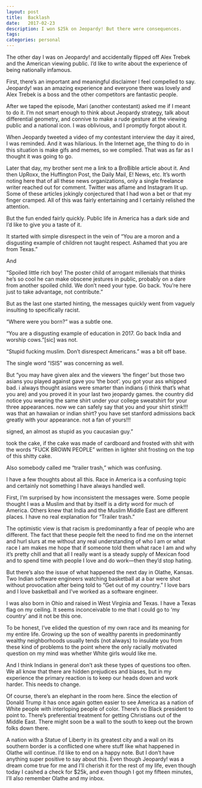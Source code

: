 ```yaml
---
layout: post
title:  Backlash
date:   2017-02-23
description: I won $25k on Jeopardy! But there were consequences.
tags:
categories: personal
---
```

The other day I was on Jeopardy! and accidentally flipped off Alex Trebek and the American viewing public. I’d like to write about the experience of being nationally infamous.

First, there’s an important and meaningful disclaimer I feel compelled to say. Jeopardy! was an amazing experience and everyone there was lovely and Alex Trebek is a boss and the other competitors are fantastic people.

After we taped the episode, Mari (another contestant) asked me if I meant to do it. I’m not smart enough to think about Jeopardy strategy, talk about differential geometry, and connive to make a rude gesture at the viewing public and a national icon. I was oblivious, and I promptly forgot about it.

When Jeopardy tweeted a video of my contestant interview the day it aired, I was reminded. And it was hilarious. In the Internet age, the thing to do in this situation is make gifs and memes, so we complied. That was as far as I thought it was going to go.

Later that day, my brother sent me a link to a BroBible article about it. And then UpRoxx, the Huffington Post, the Daily Mail, E! News, etc. It’s worth noting here that of all these news organizations, only a single freelance writer reached out for comment. Twitter was aflame and Instagram lit up. Some of these articles jokingly conjectured that I had won a bet or that my finger cramped. All of this was fairly entertaining and I certainly relished the attention.

But the fun ended fairly quickly. Public life in America has a dark side and I’d like to give you a taste of it.

It started with simple disrespect in the vein of “You are a moron and a disgusting example of children not taught respect. Ashamed that you are from Texas.”

And

“Spoiled little rich boy! The poster child of arrogant millenials that thinks he’s so cool he can make obscene jestures in public, probably on a dare from another spoiled child. We don’t need your type. Go back. You’re here just to take advantage, not contribute.”

But as the last one started hinting, the messages quickly went from vaguely insulting to specifically racist.

“Where were you born?” was a subtle one.

“You are a disgusting example of education in 2017. Go back India and worship cows.”[sic] was not.

“Stupid fucking muslim. Don’t disrespect Americans.” was a bit off base.

The single word "ISIS" was concerning as well.

But “you may have given alex and the viewers ‘the finger’ but those two asians you played against gave you ‘the boot’. you got your ass whipped bad. i always thought asians were smarter than indians (i think that’s what you are) and you proved it in your last two jeopardy games. the country did notice you wearing the same shirt under your college sweatshirt for your three appearances. now we can safely say that you and your shirt stink!!! was that an hawaiian or indian shirt? you have set stanford admissions back greatly with your appearance. not a fan of yours!!!

signed, an almost as stupid as you caucasian guy.”

took the cake, if the cake was made of cardboard and frosted with shit with the words “FUCK BROWN PEOPLE” written in lighter shit frosting on the top of this shitty cake.

Also somebody called me “trailer trash,” which was confusing.

I have a few thoughts about all this. Race in America is a confusing topic and certainly not something I have always handled well.

First, I’m surprised by how inconsistent the messages were. Some people thought I was a Muslim and that by itself is a dirty word for much of America. Others knew that India and the Muslim Middle East are different places. I have no real explanation for “Trailer trash.”

The optimistic view is that racism is predominantly a fear of people who are different. The fact that these people felt the need to find me on the internet and hurl slurs at me without any real understanding of who I am or what race I am makes me hope that if someone told them what race I am and why it’s pretty chill and that all I really want is a steady supply of Mexican food and to spend time with people I love and do work—then they’d stop hating.

But there’s also the issue of what happened the next day in Olathe, Kansas. Two Indian software engineers watching basketball at a bar were shot without provocation after being told to “Get out of my country.” I love bars and I love basketball and I’ve worked as a software engineer.

I was also born in Ohio and raised in West Virginia and Texas. I have a Texas flag on my ceiling. It seems inconceivable to me that I could go to ‘my country’ and it not be this one.

To be honest, I’ve elided the question of my own race and its meaning for my entire life. Growing up the son of wealthy parents in predominantly wealthy neighborhoods usually tends (not always) to insulate you from these kind of problems to the point where the only racially motivated question on my mind was whether White girls would like me.

And I think Indians in general don’t ask these types of questions too often. We all know that there are hidden prejudices and biases, but in my experience the primary reaction is to keep our heads down and work harder. This needs to change.

Of course, there’s an elephant in the room here. Since the election of Donald Trump it has once again gotten easier to see America as a nation of White people with interloping people of color. There’s no Black president to point to. There’s preferential treatment for getting Christians out of the Middle East. There might soon be a wall to the south to keep out the brown folks down there.

A nation with a Statue of Liberty in its greatest city and a wall on its southern border is a conflicted one where stuff like what happened in Olathe will continue. I’d like to end on a happy note. But I don’t have anything super positive to say about this. Even though Jeopardy! was a dream come true for me and I’ll cherish it for the rest of my life, even though today I cashed a check for $25k, and even though I got my fifteen minutes, I’ll also remember Olathe and my inbox.
